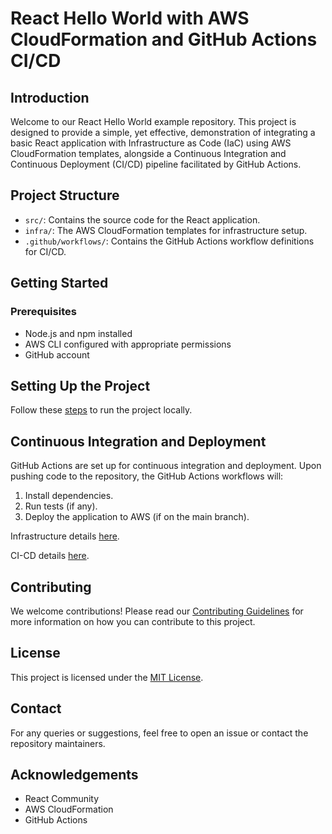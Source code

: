 # React Hello World with AWS CloudFormation and GitHub Actions CI/CD

## Introduction
Welcome to our React Hello World example repository. This project is designed to provide a simple, yet effective, demonstration of integrating a basic React application with Infrastructure as Code (IaC) using AWS CloudFormation templates, alongside a Continuous Integration and Continuous Deployment (CI/CD) pipeline facilitated by GitHub Actions.

## Project Structure
- `src/`: Contains the source code for the React application.
- `infra/`: The AWS CloudFormation templates for infrastructure setup.
- `.github/workflows/`: Contains the GitHub Actions workflow definitions for CI/CD.

## Getting Started
### Prerequisites
- Node.js and npm installed
- AWS CLI configured with appropriate permissions
- GitHub account

## Setting Up the Project
Follow these [steps](/README-App.md) to run the project locally.

## Continuous Integration and Deployment
GitHub Actions are set up for continuous integration and deployment. Upon pushing code to the repository, the GitHub Actions workflows will:
1. Install dependencies.
2. Run tests (if any).
3. Deploy the application to AWS (if on the main branch).

Infrastructure details [here](/infra/readme.md).

CI-CD details [here](/.github/workflows/readme.md).

## Contributing
We welcome contributions! Please read our [Contributing Guidelines](CONTRIBUTING) for more information on how you can contribute to this project.

## License
This project is licensed under the [MIT License](LICENSE).

## Contact
For any queries or suggestions, feel free to open an issue or contact the repository maintainers.

## Acknowledgements
- React Community
- AWS CloudFormation
- GitHub Actions
